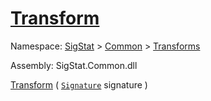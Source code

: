 # [Transform](./ComponentExtraction-100663565.md)

Namespace: [SigStat]() > [Common](./../../README.md) > [Transforms](./../README.md)

Assembly: SigStat.Common.dll

[Transform](./ComponentExtraction-100663565.md) ( [`Signature`](./../../Signature.md) signature )
